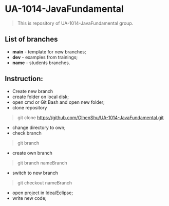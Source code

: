 # UA-1014-JavaFundamental
>This is repository of  UA-1014-JavaFundamental group.

## List of branches
- **main** - template for new branches;
- **dev** - examples from trainings;
- **name** - students branches.
## Instruction:
- Create new branch
- create folder on local disk;
- open cmd or Git Bash and open new folder;
- clone repository 
>git clone <https://github.com/OlhenShu/UA-1014-JavaFundamental.git>
- change directory to own;
- check branch 
>git branch
- create own branch
>git branch nameBranch
- switch to new branch 
>git checkout nameBranch
- open project in Idea/Eclipse;
- write new code;
